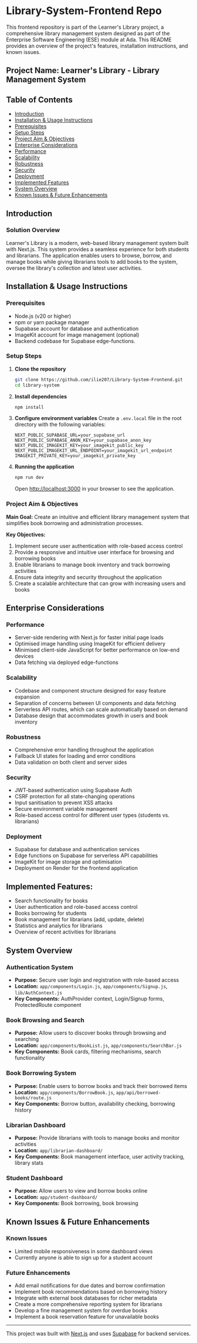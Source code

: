 # Library-System-Frontend Repo

This frontend repository is part of the Learner's Library project, a comprehensive library management system designed as part of the Enterprise Software Engineering (ESE) module at Ada. This README provides an overview of the project's features, installation instructions, and known issues.

## Project Name: Learner's Library - Library Management System

## Table of Contents

- [Introduction](#introduction)
- [Installation & Usage Instructions](#installation--usage-instructions)
- [Prerequisites](#prerequisites)
- [Setup Steps](#setup-steps)
- [Project Aim & Objectives](#project-aim--objectives)
- [Enterprise Considerations](#enterprise-considerations)
- [Performance](#performance)
- [Scalability](#scalability)
- [Robustness](#robustness)
- [Security](#security)
- [Deployment](#deployment)
- [Implemented Features](#implemented-features)
- [System Overview](#system-overview)
- [Known Issues & Future Enhancements](#known-issues--future-enhancements)

## Introduction

### Solution Overview

Learner's Library is a modern, web-based library management system built with Next.js. This system provides a seamless experience for both students and librarians. The application enables users to browse, borrow, and manage books while giving librarians tools to add books to the system, oversee the library's collection and latest user activities.

## Installation & Usage Instructions

### Prerequisites

- Node.js (v20 or higher)
- npm or yarn package manager
- Supabase account for database and authentication
- ImageKit account for image management (optional)
- Backend codebase for Supabase edge-functions.

### Setup Steps

1. **Clone the repository**

   ```bash
   git clone https://github.com/ilie207/Library-System-Frontend.git
   cd library-system
   ```

2. **Install dependencies**

   ```bash
   npm install
   ```

3. **Configure environment variables**
   Create a `.env.local` file in the root directory with the following variables:

   ```
   NEXT_PUBLIC_SUPABASE_URL=your_supabase_url
   NEXT_PUBLIC_SUPABASE_ANON_KEY=your_supabase_anon_key
   NEXT_PUBLIC_IMAGEKIT_KEY=your_imagekit_public_key
   NEXT_PUBLIC_IMAGEKIT_URL_ENDPOINT=your_imagekit_url_endpoint
   IMAGEKIT_PRIVATE_KEY=your_imagekit_private_key
   ```

4. **Running the application**
   ```bash
   npm run dev
   ```
   Open [http://localhost:3000](http://localhost:3000) in your browser to see the application.

### Project Aim & Objectives

**Main Goal:** Create an intuitive and efficient library management system that simplifies book borrowing and administration processes.

**Key Objectives:**

1. Implement secure user authentication with role-based access control
2. Provide a responsive and intuitive user interface for browsing and borrowing books
3. Enable librarians to manage book inventory and track borrowing activities
4. Ensure data integrity and security throughout the application
5. Create a scalable architecture that can grow with increasing users and books

## Enterprise Considerations

### Performance

- Server-side rendering with Next.js for faster initial page loads
- Optimised image handling using ImageKit for efficient delivery
- Minimised client-side JavaScript for better performance on low-end devices
- Data fetching via deployed edge-functions

### Scalability

- Codebase and component structure designed for easy feature expansion
- Separation of concerns between UI components and data fetching
- Serverless API routes, which can scale automatically based on demand
- Database design that accommodates growth in users and book inventory

### Robustness

- Comprehensive error handling throughout the application
- Fallback UI states for loading and error conditions
- Data validation on both client and server sides

### Security

- JWT-based authentication using Supabase Auth
- CSRF protection for all state-changing operations
- Input sanitisation to prevent XSS attacks
- Secure environment variable management
- Role-based access control for different user types (students vs. librarians)

### Deployment

- Supabase for database and authentication services
- Edge functions on Supabase for serverless API capabilities
- ImageKit for image storage and optimisation
- Deployment on Render for the frontend application

## Implemented Features:

- Search functionality for books
- User authentication and role-based access control
- Books borrowing for students
- Book management for librarians (add, update, delete)
- Statistics and analytics for librarians
- Overview of recent activities for librarians

## System Overview

### Authentication System

- **Purpose:** Secure user login and registration with role-based access
- **Location:** `app/components/Login.js`, `app/components/Signup.js`, `lib/AuthContext.js`
- **Key Components:** AuthProvider context, Login/Signup forms, ProtectedRoute component

### Book Browsing and Search

- **Purpose:** Allow users to discover books through browsing and searching
- **Location:** `app/components/BookList.js`, `app/components/SearchBar.js`
- **Key Components:** Book cards, filtering mechanisms, search functionality

### Book Borrowing System

- **Purpose:** Enable users to borrow books and track their borrowed items
- **Location:** `app/components/BorrowBook.js`, `app/api/borrowed-books/route.js`
- **Key Components:** Borrow button, availability checking, borrowing history

### Librarian Dashboard

- **Purpose:** Provide librarians with tools to manage books and monitor activities
- **Location:** `app/librarian-dashboard/`
- **Key Components:** Book management interface, user activity tracking, library stats

### Student Dashboard

- **Purpose:** Allow users to view and borrow books online
- **Location:** `app/student-dashboard/`
- **Key Components:** Book borrowing, book browsing

## Known Issues & Future Enhancements

### Known Issues

- Limited mobile responsiveness in some dashboard views
- Currently anyone is able to sign up for a student account

### Future Enhancements

- Add email notifications for due dates and borrow confirmation
- Implement book recommendations based on borrowing history
- Integrate with external book databases for richer metadata
- Create a more comprehensive reporting system for librarians
- Develop a fine management system for overdue books
- Implement a book reservation feature for unavailable books

---

This project was built with [Next.js](https://nextjs.org/) and uses [Supabase](https://supabase.io/) for backend services.
